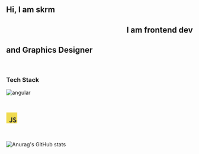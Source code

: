 <h2 align="left">Hi, I am skrm</h2>
<h2 align="right">I am frontend dev</h2>
<h2 align="left">and Graphics Designer</h2>

<br>

<h3 align="left">Tech Stack</h3>
<p align="left"> <img src="https://angular.io/assets/images/logos/angular/angular.svg" alt="angular" width="30" height="30"/> </p>
<br>
<p align="left"> <img src="https://raw.githubusercontent.com/devicons/devicon/master/icons/javascript/javascript-original.svg" alt="angular" width="30" height="30"/> </p>

<br>

![Anurag's GitHub stats](https://github-readme-stats.vercel.app/api?username=skrimusss&show_icons=true&theme=synthwave)
